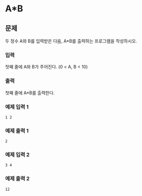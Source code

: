 # A*B

## 문제
두 정수 A와 B를 입력받은 다음, A*B를 출력하는 프로그램을 작성하시오.

### 입력
첫째 줄에 A와 B가 주어진다. (0 < A, B < 10)

### 출력
첫째 줄에 A*B를 출력한다.

### 예제 입력 1
```
1 2
```

### 예제 출력 1
```
2
```

### 예제 입력 2
```
3 4
```

### 예제 출력 2
```
12
```
